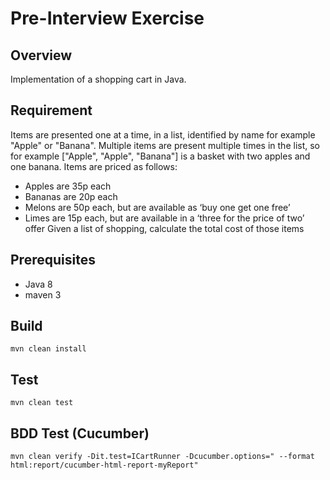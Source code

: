 # Pre-Interview Exercise

## Overview
Implementation of a shopping cart in Java.

## Requirement
Items are presented one at a time, in a list, identified by name for example "Apple" or "Banana". Multiple items are present multiple times in the list, so for example ["Apple", "Apple", "Banana"] is a basket with two apples and one banana.
Items are priced as follows:
- Apples are 35p each
- Bananas are 20p each
- Melons are 50p each, but are available as ‘buy one get one free’
- Limes are 15p each, but are available in a ‘three for the price of two’ offer Given a list of shopping, calculate the total cost of those items

## Prerequisites
- Java 8
- maven 3

## Build
`mvn clean install`

## Test
`mvn clean test`

## BDD Test (Cucumber)
`mvn clean verify -Dit.test=ICartRunner -Dcucumber.options=" --format html:report/cucumber-html-report-myReport"`